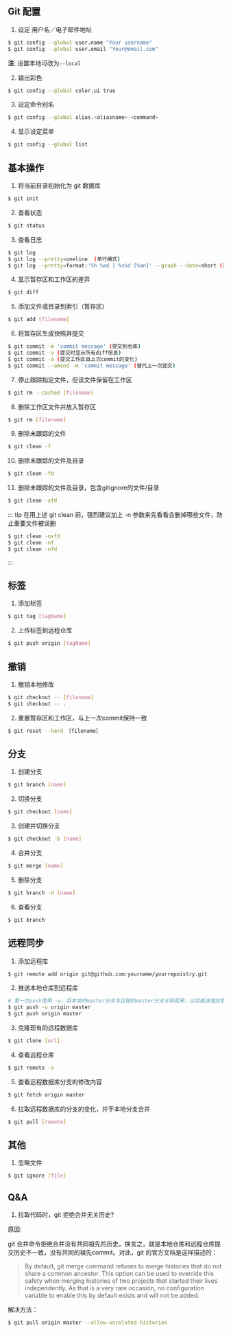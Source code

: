

## Git 配置
1. 设定 用户名／电子邮件地址

```bash
$ git config --global user.name "Your username"
$ git config --global user.email "Your@email.com"
```

**注**: 设置本地可改为`--local`

2. 输出彩色

```bash
$ git config --global color.ui true
```

3. 设定命令别名

```bash
$ git config --global alias.<aliasname> <command>
```
  
4. 显示设定菜单

```bash
$ git config --global list
```

## 基本操作
1. 将当前目录初始化为 git 数据库  

```bash
$ git init
```

2. 查看状态

```bash
$ git status
```

3. 查看日志

```bash
$ git log
$ git log --pretty=oneline  (单行模式)
$ git log --pretty=format:'%h %ad | %s%d [%an]' --graph --date=short (漂亮的输出格式)
```

4. 显示暂存区和工作区的差异

```bash
$ git diff
```

5. 添加文件或目录到索引（暂存区)

```bash
$ git add [filename]
```

6. 将暂存区生成快照并提交

```bash
$ git commit -m 'commit message' (提交到仓库)
$ git commit -v (提交时显示所有diff信息)
$ git commit -a (提交工作区自上次commit的变化)
$ git commit --amend -m 'commit message' (替代上一次提交)
```

7. 停止跟踪指定文件，但该文件保留在工作区

```bash
$ git rm --cached [filename]
```

8. 删除工作区文件并放入暂存区

```bash
$ git rm [filename]
```

9. 删除未跟踪的文件

```bash
$ git clean -f
```
10. 删除未跟踪的文件及目录

```bash
$ git clean -fd
```
11. 删除未跟踪的文件及目录，包含gitignore的文件/目录

```bash
$ git clean -xfd
```

::: tip
在用上述 git clean 前，强烈建议加上 -n 参数来先看看会删掉哪些文件，防止重要文件被误删

```bash
$ git clean -nxfd
$ git clean -nf
$ git clean -nfd
```
::: 

## 标签
1. 添加标签

```bash
$ git tag [tagName]
```

2. 上传标签到远程仓库

```bash
$ git push origin [tagName]
```


## 撤销
1. 撤销本地修改

```bash
$ git checkout -- [filename]
$ git checkout -- .
```

2. 重置暂存区和工作区，与上一次commit保持一致

```bash
$ git reset --hard ［filename］
```

## 分支
1. 创建分支

```bash
$ git branch [name]
```

2. 切换分支

```bash
$ git checkout [name]
```

3. 创建并切换分支

```bash
$ git checkout -b [name]
```

4. 合并分支

```bash
$ git merge [name]
```

5. 删除分支

```bash
$ git branch -d [name]
```

6. 查看分支

```bash
$ git branch
```

## 远程同步
1. 添加远程库

```bash
$ git remote add origin git@github.com:yourname/yourrepoistry.git
```

2. 推送本地仓库到远程库

```bash
# 第一次push使用 -u，将本地的master分支与远程的master分支关联起来，以后推送或拉取就可以简化命令
$ git push -u origin master
$ git push origin master 
```

3. 克隆现有的远程数据库

```bash
$ git clone [url]
```

4. 查看远程仓库

```bash
$ git remote -v
```

5. 查看远程数据库分支的修改内容

```bash
$ git fetch origin master
```

6. 拉取远程数据库的分支的变化，并于本地分支合并

```bash
$ git pull [remote]
```

## 其他
1. 忽略文件

```bash
$ git ignore [file]
```

## Q&A

1. 拉取代码时，git 拒绝合并无关历史?

原因:

git 合并命令拒绝合并没有共同祖先的历史。换言之，就是本地仓库和远程仓库提交历史不一致，没有共同的祖先commit。对此，git 的官方文档是这样描述的：

> By default, git merge command refuses to merge histories that do not share a common ancestor. This option can be used to override this safety when merging histories of two projects that started their lives independently. As that is a very rare occasion, no configuration variable to enable this by default exists and will not be added.


解决方法：

```bash
$ git pull origin master --allow-unrelated-histories 
```
